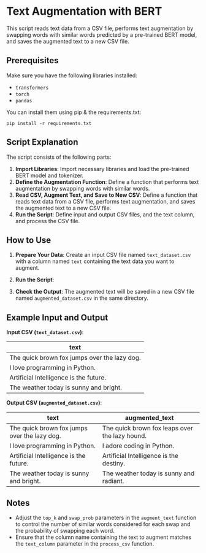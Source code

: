 
# Text Augmentation with BERT

This script reads text data from a CSV file, performs text augmentation by swapping words with similar words predicted by a pre-trained BERT model, and saves the augmented text to a new CSV file.

## Prerequisites

Make sure you have the following libraries installed:
- `transformers`
- `torch`
- `pandas`

You can install them using pip & the requirements.txt:

```
pip install -r requirements.txt
```

## Script Explanation

The script consists of the following parts:

1. **Import Libraries**: Import necessary libraries and load the pre-trained BERT model and tokenizer.
2. **Define the Augmentation Function**: Define a function that performs text augmentation by swapping words with similar words.
3. **Read CSV, Augment Text, and Save to New CSV**: Define a function that reads text data from a CSV file, performs text augmentation, and saves the augmented text to a new CSV file.
4. **Run the Script**: Define input and output CSV files, and the text column, and process the CSV file.

## How to Use

1. **Prepare Your Data**: Create an input CSV file named `text_dataset.csv` with a column named `text` containing the text data you want to augment.

2. **Run the Script**:

3. **Check the Output**: The augmented text will be saved in a new CSV file named `augmented_dataset.csv` in the same directory.

## Example Input and Output

**Input CSV (`text_dataset.csv`)**:

| text                                         |
|----------------------------------------------|
| The quick brown fox jumps over the lazy dog. |
| I love programming in Python.                |
| Artificial Intelligence is the future.       |
| The weather today is sunny and bright.       |

**Output CSV (`augmented_dataset.csv`)**:

| text                                         | augmented_text                                |
|----------------------------------------------|-----------------------------------------------|
| The quick brown fox jumps over the lazy dog. | The quick brown fox leaps over the lazy hound.|
| I love programming in Python.                | I adore coding in Python.                     |
| Artificial Intelligence is the future.       | Artificial Intelligence is the destiny.       |
| The weather today is sunny and bright.       | The weather today is sunny and radiant.       |

## Notes

- Adjust the `top_k` and `swap_prob` parameters in the `augment_text` function to control the number of similar words considered for each swap and the probability of swapping each word.
- Ensure that the column name containing the text to augment matches the `text_column` parameter in the `process_csv` function.